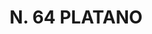 ---
title: "N. 64 PLATANO"
plant-name: "N. 64"
plant-number: "064"
plant-xml: "/assets/xml/plant064.xml"
plant-img1: "/assets/img/plant064_verso.jpg"
plant-img2: "/assets/img/plant064.jpg"
plant-title: "N. 64 PLATANO"
plant-taxon-link: "http://www.worldfloraonline.org/taxon/wfo-0000487086"
plant-taxon-content: ""
layout: single-xml
---